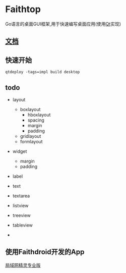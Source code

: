 # Faithtop
Go语言的桌面GUI框架,用于快速编写桌面应用(使用[Qt](https://github.com/therecipe/qt)实现)

## [文档](https://github.com/gofaith/faithtop/wiki)

## 快速开始

```shell
qtdeploy -tags=impl build desktop
```

## todo

- layout
    - boxlayout
        - hboxlayout
        - spacing
        - margin
        - padding
    - gridlayout
    - formlayout

- widget
    - margin
    - padding
- label
- text
- textarea
- listview
- treeview
- tableview
- 

## 使用Faithdroid开发的App

[局域网精灵专业版](https://jywjl.github.io)

